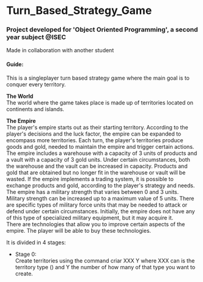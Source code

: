 # Turn_Based_Strategy_Game

### Project developed for 'Object Oriented Programming', a second year subject @ISEC

Made in collaboration with another student

#### Guide:

This is a singleplayer turn based strategy game where the main goal is to conquer every territory.

**The World**<br/>
The world where the game takes place is made up of territories located on continents and islands.

**The Empire**<br/>
The player's empire starts out as their starting territory. According to the player's decisions and the luck factor, the empire can be expanded to encompass more territories.
Each turn, the player's territories produce goods and gold, needed to maintain the empire and trigger certain actions. The empire includes a warehouse with a capacity of 3 units of products and a vault with a capacity of 3 gold units. Under certain circumstances, both the warehouse and the vault can be increased in capacity. Products and gold that are obtained but no longer fit in the warehouse or vault will be wasted. If the empire implements a trading system, it is possible to exchange products and gold, according to the player's strategy and needs.<br/>The empire has a military strength that varies between 0 and 3 units. Military strength can be increased up to a maximum value of 5 units.
There are specific types of military force units that may be needed to attack or defend under certain circumstances. Initially, the empire does not have any of this type of specialized military equipment, but it may acquire it.<br/>There are technologies that allow you to improve certain aspects of the empire. The player will be able to buy these technologies.



It is divided in 4 stages:

* Stage 0:<br/>Create territories using the command criar XXX Y where XXX can is the territory type () and Y the number of how many of that type you want to create.
